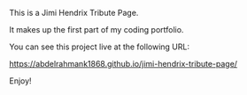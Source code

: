 This is a Jimi Hendrix Tribute Page.

It makes up the first part of my coding portfolio.

You can see this project live at the following URL:

https://abdelrahmank1868.github.io/jimi-hendrix-tribute-page/

Enjoy!
